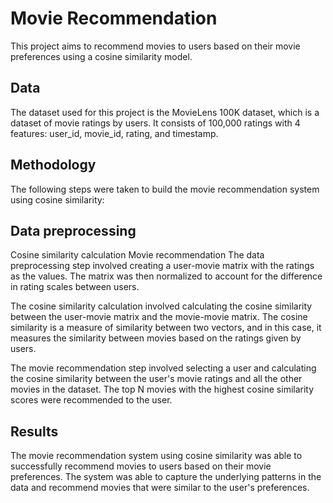 # Movie Recommendation
This project aims to recommend movies to users based on their movie preferences using a cosine similarity model.

## Data
The dataset used for this project is the MovieLens 100K dataset, which is a dataset of movie ratings by users. It consists of 100,000 ratings with 4 features: user_id, movie_id, rating, and timestamp.

## Methodology
The following steps were taken to build the movie recommendation system using cosine similarity:

## Data preprocessing
Cosine similarity calculation
Movie recommendation
The data preprocessing step involved creating a user-movie matrix with the ratings as the values. The matrix was then normalized to account for the difference in rating scales between users.

The cosine similarity calculation involved calculating the cosine similarity between the user-movie matrix and the movie-movie matrix. The cosine similarity is a measure of similarity between two vectors, and in this case, it measures the similarity between movies based on the ratings given by users.

The movie recommendation step involved selecting a user and calculating the cosine similarity between the user's movie ratings and all the other movies in the dataset. The top N movies with the highest cosine similarity scores were recommended to the user.

## Results
The movie recommendation system using cosine similarity was able to successfully recommend movies to users based on their movie preferences. The system was able to capture the underlying patterns in the data and recommend movies that were similar to the user's preferences.

